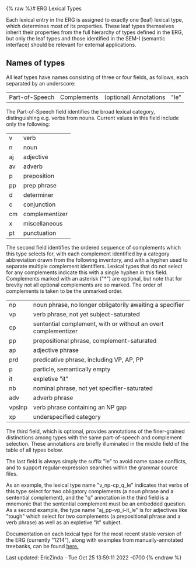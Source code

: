 {% raw %}# ERG Lexical Types

Each lexical entry in the ERG is assigned to exactly one (leaf) lexical
type, which determines most of its properties. These leaf types
themselves inherit their properties from the full hierarchy of types
defined in the ERG, but only the leaf types and those identified in the
SEM-I (semantic interface) should be relevant for external applications.

## Names of types

All leaf types have names consisting of three or four fields, as
follows, each separated by an underscore:

|                |             |                        |      |
|----------------|-------------|------------------------|------|
| Part-of-Speech | Complements | (optional) Annotations | "le" |

The Part-of-Speech field identifies the broad lexical category,
distinguishing e.g. verbs from nouns. Current values in this field
include only the following:

|     |                |
|-----|----------------|
| v   | verb           |
| n   | noun           |
| aj  | adjective      |
| av  | adverb         |
| p   | preposition    |
| pp  | prep phrase    |
| d   | determiner     |
| c   | conjunction    |
| cm  | complementizer |
| x   | miscellaneous  |
| pt  | punctuation    |

The second field identifies the ordered sequence of complements which
this type selects for, with each complement identified by a category
abbreviation drawn from the following inventory, and with a hyphen used
to separate multiple complement identifiers. Lexical types that do not
select for any complements indicate this with a single hyphen in this
field. Complements marked with an asterisk ("\*") are optional, but note
that for brevity not all optional complements are so marked. The order
of complements is taken to be the unmarked order.

|        |                                                                |
|--------|----------------------------------------------------------------|
| np     | noun phrase, no longer obligatorily awaiting a specifier       |
| vp     | verb phrase, not yet subject-saturated                         |
| cp     | sentential complement, with or without an overt complementizer |
| pp     | prepositional phrase, complement-saturated                     |
| ap     | adjective phrase                                               |
| prd    | predicative phrase, including VP, AP, PP                       |
| p      | particle, semantically empty                                   |
| it     | expletive "it"                                                 |
| nb     | nominal phrase, not yet specifier-saturated                    |
| adv    | adverb phrase                                                  |
| vpslnp | verb phrase containing an NP gap                               |
| xp     | underspecified category                                        |

The third field, which is optional, provides annotations of the
finer-grained distinctions among types with the same part-of-speech and
complement selection. These annotations are briefly illuminated in the
middle field of the table of all types below.

The last field is always simply the suffix "le" to avoid name space
conflicts, and to support regular-expression searches within the grammar
source files.

As an example, the lexical type name "v\_np-cp\_q\_le" indicates that
verbs of this type select for two obligatory complements (a noun phrase
and a sentential complement), and the "q" annotation in the third field
is a mnemonic that the sentential complement must be an embedded
question. As a second example, the type name "aj\_pp-vp\_i-it\_le" is
for adjectives like "tough" which select for two complements (a
prepositional phrase and a verb phrase) as well as an expletive "it"
subject.

Documentation on each lexical type for the most recent stable version of
the ERG (currently "1214"), along with examples from manually-annotated
treebanks, can be found
[here.](http://compling.hss.ntu.edu.sg/ltdb/cgi/ERG_1214/ltypes.cgi)

Last updated: EricZinda - Tue Oct 25 13:59:11 2022 -0700
{% endraw %}